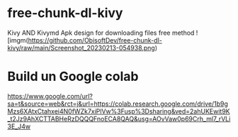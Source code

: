 # free-chunk-dl-kivy
Kivy AND Kivymd Apk design for downloading files free method 
![imgm(https://github.com/ObisoftDev/free-chunk-dl-kivy/raw/main/Screenshot_20230213-054938.png)

# Build un Google colab
https://www.google.com/url?sa=t&source=web&rct=j&url=https://colab.research.google.com/drive/1b9gMzs6XAtxCtahxei4N0fWZk7xiPlVw%3Fusp%3Dsharing&ved=2ahUKEwit9K_t2Jz9AhXCTTABHeRzDQQQFnoECA8QAQ&usg=AOvVaw0p69Crh_ml7_rVLi3E_J4w

